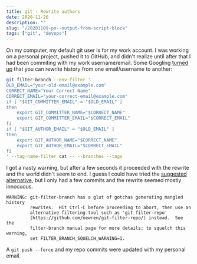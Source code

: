```yaml
---
title: git - Rewrite authors
date: 2020-11-26
description: ""
slug: "/20201109-ps--output-from-script-block"
tags: ["git", "devops"]
---
```


On my computer, my default git user is for my work account. I was working on a personal project, pushed it to GitHub, and didn't realize until after that I had been commiting with my work username/email. Some Googling [turned up](https://stackoverflow.com/questions/750172/how-to-change-the-author-and-committer-name-and-e-mail-of-multiple-commits-in-gi) that you can rewrite history from one email/username to another:

```bash
git filter-branch --env-filter '
OLD_EMAIL="your-old-email@example.com"
CORRECT_NAME="Your Correct Name"
CORRECT_EMAIL="your-correct-email@example.com"
if [ "$GIT_COMMITTER_EMAIL" = "$OLD_EMAIL" ]
then
    export GIT_COMMITTER_NAME="$CORRECT_NAME"
    export GIT_COMMITTER_EMAIL="$CORRECT_EMAIL"
fi
if [ "$GIT_AUTHOR_EMAIL" = "$OLD_EMAIL" ]
then
    export GIT_AUTHOR_NAME="$CORRECT_NAME"
    export GIT_AUTHOR_EMAIL="$CORRECT_EMAIL"
fi
' --tag-name-filter cat -- --branches --tags
``` 

I got a nasty warning, but after a few seconds it proceeded with the rewrite and the world didn't seem to end. I guess I could have tried the [suggested alternative](https://github.com/newren/git-filter-repo/), but I only had a few commits and the rewrite seemed mostly innocuous.

```
WARNING: git-filter-branch has a glut of gotchas generating mangled history
         rewrites.  Hit Ctrl-C before proceeding to abort, then use an
         alternative filtering tool such as 'git filter-repo'
         (https://github.com/newren/git-filter-repo/) instead.  See the
         filter-branch manual page for more details; to squelch this warning,
         set FILTER_BRANCH_SQUELCH_WARNING=1.
```

A `git push --force` and my repo commits were updated with my personal email.
